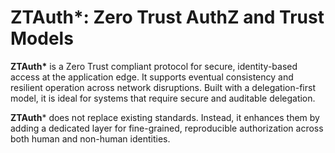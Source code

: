 # ZTAuth*: Zero Trust AuthZ and Trust Models

**ZTAuth\*** is a Zero Trust compliant protocol for secure, identity-based access at the application edge. It supports eventual consistency and resilient operation across network disruptions. Built with a delegation-first model, it is ideal for systems that require secure and auditable delegation.

**ZTAuth*** does not replace existing standards. Instead, it enhances them by adding a dedicated layer for fine-grained, reproducible authorization across both human and non-human identities.
